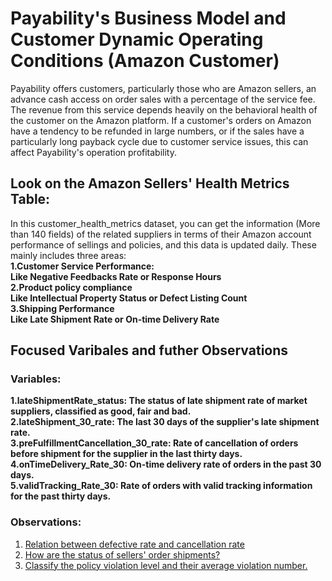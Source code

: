 # Payability's Business Model and Customer Dynamic Operating Conditions (Amazon Customer)
Payability offers customers, particularly those who are Amazon sellers, an advance cash access on order sales with a percentage of the service fee. The revenue from this service depends heavily on the behavioral health of the customer on the Amazon platform. If a customer's orders on Amazon have a tendency to be refunded in large numbers, or if the sales have a particularly long payback cycle due to customer service issues, this can affect Payability's operation profitability.

## Look on the Amazon Sellers' Health Metrics Table:
In this customer_health_metrics dataset, you can get the information (More than 140 fields) of the related suppliers in terms of their Amazon account performance of sellings and policies, and this data is updated daily. These mainly includes three areas:<br>
**1.Customer Service Performance:<br>
Like Negative Feedbacks Rate or Response Hours<br>
2.Product policy compliance<br>
Like Intellectual Property Status or Defect Listing Count<br>
3.Shipping Performance<br>
Like Late Shipment Rate or On-time Delivery Rate<br>**
## Focused Varibales and futher Observations
### Variables:
**1.lateShipmentRate_status: The status of late shipment rate of market suppliers, classified as good, fair and bad.<br>
2.lateShipment_30_rate: The last 30 days of the supplier's late shipment rate.<br>
3.preFulfillmentCancellation_30_rate: Rate of cancellation of orders before shipment for the supplier in the last thirty days.<br>
4.onTimeDelivery_Rate_30: On-time delivery rate of orders in the past 30 days.<br>
5.validTracking_Rate_30: Rate of orders with valid tracking information for the past thirty days.**
### Observations:
1. [Relation between defective rate and cancellation rate](https://github.com/wz2392/nyu-itp-spring23-payability/blob/main/Sprint2/customer_health_metrics/defect_cancellation_flag_supplier_query)
2. [How are the status of sellers' order shipments?](https://github.com/wz2392/nyu-itp-spring23-payability/blob/main/Sprint2/customer_health_metrics/late_shipment_related_query)
3. [Classify the policy violation level and their average violation number.](https://github.com/wz2392/nyu-itp-spring23-payability/blob/main/Sprint2/customer_health_metrics/policy_violation_flag_query)
